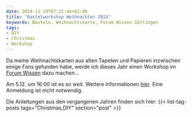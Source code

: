 ```yaml
---
date: 2024-11-19T07:22:44+01:00
title: "Bastelworkshop Weihnachten 2024"
keywords: Basteln, Weihnachtskarte, Forum Wissen Göttingen
tags:
- DIY
- Christmas
- Workshop
---
```


Da meine Weihnachtskarten aus alten Tapeten und Papieren inzwischen einige Fans gefunden habe, werde ich dieses Jahr einen Workshop im [Forum Wissen](https://www.forum-wissen.de) dazu machen...

<!--more-->

Am 5.12. um 16:00 ist es so weit. Weitere Informationen [hier](https://www.forum-wissen.de/event/adventsprogramm-weihnachtskarten/). Eine Anmeldung ist nicht notwendig.

Die Anleitungen aus den vergangenen Jahren finden sich hier:
{{< list-tag-posts tags="Christmas,DIY" section="post" >}}
